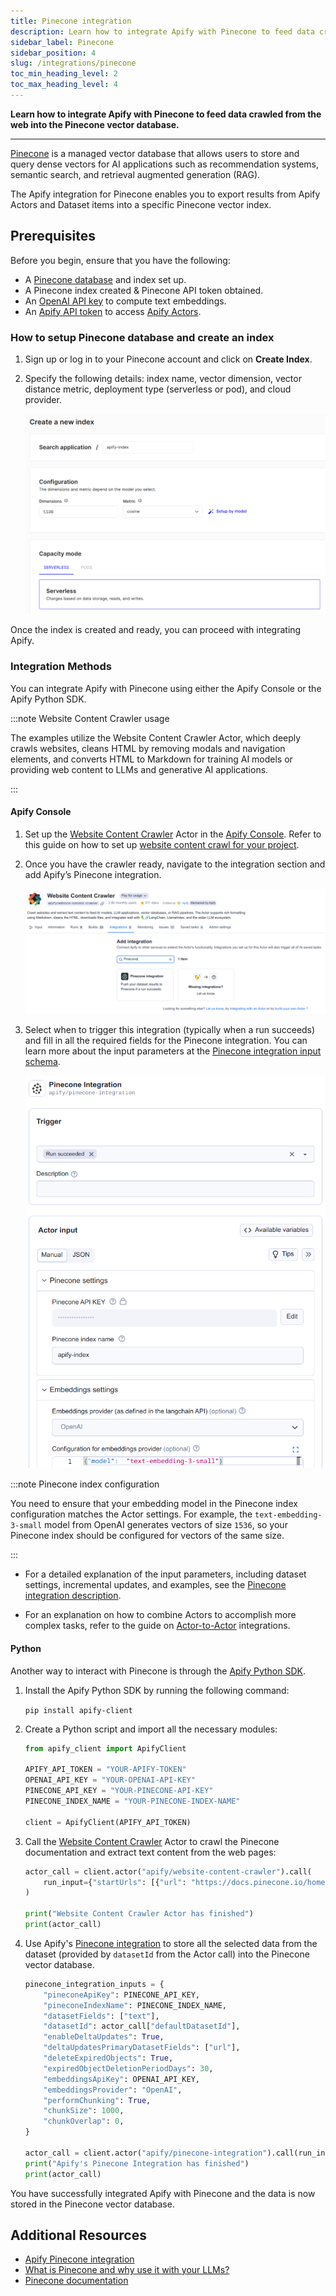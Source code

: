 ```yaml
---
title: Pinecone integration
description: Learn how to integrate Apify with Pinecone to feed data crawled from the web into the Pinecone vector database.
sidebar_label: Pinecone
sidebar_position: 4
slug: /integrations/pinecone
toc_min_heading_level: 2
toc_max_heading_level: 4
---
```


**Learn how to integrate Apify with Pinecone to feed data crawled from the web into the Pinecone vector database.**

---

[Pinecone](https://www.pinecone.io) is a managed vector database that allows users to store and query dense vectors for AI applications such as recommendation systems, semantic search, and retrieval augmented generation (RAG).

The Apify integration for Pinecone enables you to export results from Apify Actors and Dataset items into a specific Pinecone vector index.

## Prerequisites

Before you begin, ensure that you have the following:

- A [Pinecone database](https://www.pinecone.io/) and index set up.
- A Pinecone index created & Pinecone API token obtained.
- An [OpenAI API key](https://openai.com/index/openai-api/) to compute text embeddings.
- An [Apify API token](https://docs.apify.com/platform/integrations/api#api-token) to access [Apify Actors](https://apify.com/store).

### How to setup Pinecone database and create an index

1. Sign up or log in to your Pinecone account and click on **Create Index**.

1. Specify the following details: index name, vector dimension, vector distance metric, deployment type (serverless or pod), and cloud provider.

   ![Pinecone index configuration](../images/pinecone-create-index.png)

Once the index is created and ready, you can proceed with integrating Apify.

### Integration Methods

You can integrate Apify with Pinecone using either the Apify Console or the Apify Python SDK.

:::note Website Content Crawler usage

The examples utilize the Website Content Crawler Actor, which deeply crawls websites, cleans HTML by removing modals and navigation elements, and converts HTML to Markdown for training AI models or providing web content to LLMs and generative AI applications.

:::

#### Apify Console

1. Set up the [Website Content Crawler](https://apify.com/apify/website-content-crawler) Actor in the [Apify Console](https://console.apify.com). Refer to this guide on how to set up [website content crawl for your project](https://blog.apify.com/talk-to-your-website-with-large-language-models/).

1. Once you have the crawler ready, navigate to the integration section and add Apify’s Pinecone integration.

    ![Website Content Crawler with Pinecone integration](../images/pinecone-wcc-integration.png)

1. Select when to trigger this integration (typically when a run succeeds) and fill in all the required fields for the Pinecone integration. You can learn more about the input parameters at the [Pinecone integration input schema](https://apify.com/apify/pinecone-integration/input-schema).

   ![Pinecone integration configuration](../images/pinecone-integration-setup.png)

:::note Pinecone index configuration

You need to ensure that your embedding model in the Pinecone index configuration matches the Actor settings.
For example, the `text-embedding-3-small` model from OpenAI generates vectors of size `1536`, so your Pinecone index should be configured for vectors of the same size.

:::

- For a detailed explanation of the input parameters, including dataset settings, incremental updates, and examples, see the [Pinecone integration description](https://apify.com/apify/pinecone-integration).

- For an explanation on how to combine Actors to accomplish more complex tasks, refer to the guide on [Actor-to-Actor](https://blog.apify.com/connecting-scrapers-apify-integration/) integrations.

#### Python

Another way to interact with Pinecone is through the [Apify Python SDK](https://docs.apify.com/sdk/python/).

1. Install the Apify Python SDK by running the following command:

    `pip install apify-client`

1. Create a Python script and import all the necessary modules:

    ```python
    from apify_client import ApifyClient

    APIFY_API_TOKEN = "YOUR-APIFY-TOKEN"
    OPENAI_API_KEY = "YOUR-OPENAI-API-KEY"
    PINECONE_API_KEY = "YOUR-PINECONE-API-KEY"
    PINECONE_INDEX_NAME = "YOUR-PINECONE-INDEX-NAME"

    client = ApifyClient(APIFY_API_TOKEN)
    ```

1. Call the [Website Content Crawler](https://apify.com/apify/website-content-crawler) Actor to crawl the Pinecone documentation and extract text content from the web pages:

    ```python
    actor_call = client.actor("apify/website-content-crawler").call(
        run_input={"startUrls": [{"url": "https://docs.pinecone.io/home"}]}
    )

    print("Website Content Crawler Actor has finished")
    print(actor_call)
    ```

1. Use Apify's [Pinecone integration](https://apify.com/apify/pinecone-integration) to store all the selected data from the dataset (provided by `datasetId` from the Actor call) into the Pinecone vector database.

    ```python
    pinecone_integration_inputs = {
        "pineconeApiKey": PINECONE_API_KEY,
        "pineconeIndexName": PINECONE_INDEX_NAME,
        "datasetFields": ["text"],
        "datasetId": actor_call["defaultDatasetId"],
        "enableDeltaUpdates": True,
        "deltaUpdatesPrimaryDatasetFields": ["url"],
        "deleteExpiredObjects": True,
        "expiredObjectDeletionPeriodDays": 30,
        "embeddingsApiKey": OPENAI_API_KEY,
        "embeddingsProvider": "OpenAI",
        "performChunking": True,
        "chunkSize": 1000,
        "chunkOverlap": 0,
    }

    actor_call = client.actor("apify/pinecone-integration").call(run_input=pinecone_integration_inputs)
    print("Apify's Pinecone Integration has finished")
    print(actor_call)
    ```

You have successfully integrated Apify with Pinecone and the data is now stored in the Pinecone vector database.

## Additional Resources

- [Apify Pinecone integration](https://apify.com/apify/pinecone-integration)
- [What is Pinecone and why use it with your LLMs?](https://blog.apify.com/what-is-pinecone-why-use-it-with-llms/)
- [Pinecone documentation](https://docs.pinecone.io/)
